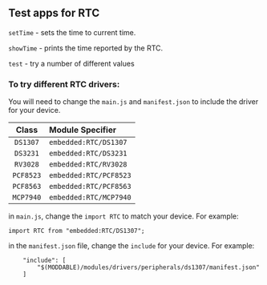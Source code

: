 ## Test apps for RTC

`setTime` - sets the time to current time.

`showTime` - prints the time reported by the RTC.

`test` - try a number of different values

### To try different RTC drivers:

You will need to change the `main.js` and `manifest.json` to include the driver for your device.

| Class | Module Specifier |
| :---: | :--- |
| `DS1307` | `embedded:RTC/DS1307`
| `DS3231` | `embedded:RTC/DS3231`
| `RV3028` | `embedded:RTC/RV3028`
| `PCF8523` | `embedded:RTC/PCF8523`
| `PCF8563` | `embedded:RTC/PCF8563`
| `MCP7940` | `embedded:RTC/MCP7940`


in `main.js`, change the `import RTC` to match your device. For example:

```
import RTC from "embedded:RTC/DS1307";
```

in the `manifest.json` file, change the `include` for your device. For example:

```
	"include": [
		"$(MODDABLE)/modules/drivers/peripherals/ds1307/manifest.json"
	]
```
